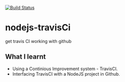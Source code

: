[![Build Status](https://travis-ci.org/frankc60/nodejs-travisCi.svg?branch=master)](https://travis-ci.org/frankc60/nodejs-travisCi)

# nodejs-travisCi
get travis CI working with github

## What I learnt
* Using a Continious Improvement system - TravisCI.
* Interfacing TravisCI with a NodeJS project in Github.
